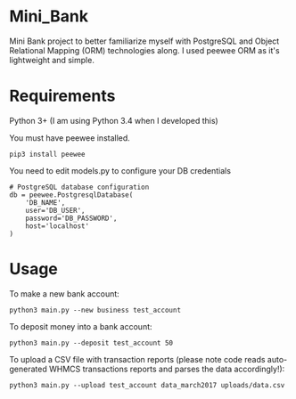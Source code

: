 # Mini_Bank
Mini Bank project to better familiarize myself with PostgreSQL and Object Relational Mapping (ORM) technologies along. I used peewee ORM as it's lightweight and simple. 

# Requirements
Python 3+ (I am using Python 3.4 when I developed this)

You must have peewee installed.

```
pip3 install peewee
```

You need to edit models.py to configure your DB credentials
```
# PostgreSQL database configuration
db = peewee.PostgresqlDatabase(
    'DB_NAME',
    user='DB_USER',
    password='DB_PASSWORD',
    host='localhost'
)
```

# Usage
To make a new bank account:
```
python3 main.py --new business test_account
```

To deposit money into a bank account:
```
python3 main.py --deposit test_account 50
```

To upload a CSV file with transaction reports (please note code reads auto-generated WHMCS transactions reports and parses the data accordingly!):
```
python3 main.py --upload test_account data_march2017 uploads/data.csv
```
